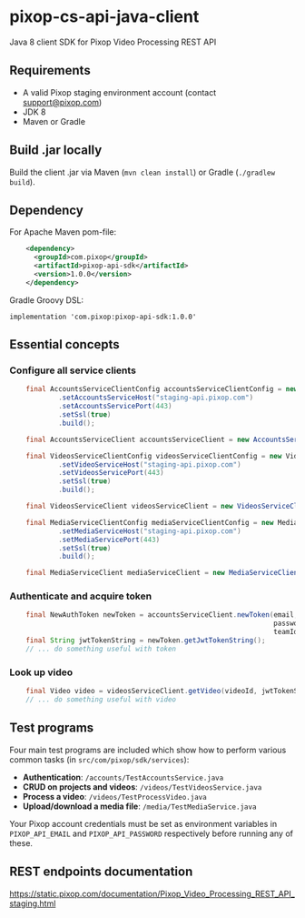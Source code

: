 # pixop-cs-api-java-client
Java 8 client SDK for Pixop Video Processing REST API

## Requirements
- A valid Pixop staging environment account (contact support@pixop.com)
- JDK 8
- Maven or Gradle

## Build .jar locally
Build the client .jar via Maven (`mvn clean install`) or Gradle (`./gradlew build`).

## Dependency
For Apache Maven pom-file:
```xml
    <dependency>
      <groupId>com.pixop</groupId>
      <artifactId>pixop-api-sdk</artifactId>
      <version>1.0.0</version>
    </dependency>
```

Gradle Groovy DSL:
```
implementation 'com.pixop:pixop-api-sdk:1.0.0'
```

## Essential concepts

### Configure all service clients
```java
    final AccountsServiceClientConfig accountsServiceClientConfig = new AccountsServiceClientConfig.Builder()
            .setAccountsServiceHost("staging-api.pixop.com")
            .setAccountsServicePort(443)
            .setSsl(true)
            .build();

    final AccountsServiceClient accountsServiceClient = new AccountsServiceClient(accountsServiceClientConfig);

    final VideosServiceClientConfig videosServiceClientConfig = new VideosServiceClientConfig.Builder()
            .setVideoServiceHost("staging-api.pixop.com")
            .setVideosServicePort(443)
            .setSsl(true)
            .build();

    final VideosServiceClient videosServiceClient = new VideosServiceClient(videosServiceClientConfig);

    final MediaServiceClientConfig mediaServiceClientConfig = new MediaServiceClientConfig.Builder()
            .setMediaServiceHost("staging-api.pixop.com")
            .setMediaServicePort(443)
            .setSsl(true)
            .build();

    final MediaServiceClient mediaServiceClient = new MediaServiceClient(mediaServiceClientConfig);
```

### Authenticate and acquire token
```java
    final NewAuthToken newToken = accountsServiceClient.newToken(email,
                                                                 password,
                                                                 teamId);
    final String jwtTokenString = newToken.getJwtTokenString();
    // ... do something useful with token
```

### Look up video
```java    
    final Video video = videosServiceClient.getVideo(videoId, jwtTokenString).getVideo();
    // ... do something useful with video
```

## Test programs
Four main test programs are included which show how to perform various common tasks (in `src/com/pixop/sdk/services`):

- **Authentication**: `/accounts/TestAccountsService.java`
- **CRUD on projects and videos**: `/videos/TestVideosService.java`
- **Process a video**: `/videos/TestProcessVideo.java`
- **Upload/download a media file**: `/media/TestMediaService.java`

Your Pixop account credentials must be set as environment variables in `PIXOP_API_EMAIL` and `PIXOP_API_PASSWORD` respectively before running any of these.

## REST endpoints documentation

https://static.pixop.com/documentation/Pixop_Video_Processing_REST_API_staging.html
